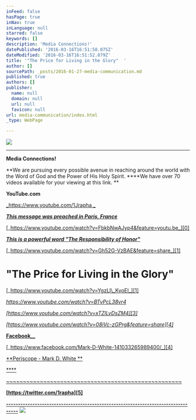 ```yaml
---
inFeed: false
hasPage: true
inNav: true
inLanguage: null
starred: false
keywords: []
description: 'Media Connections!'
datePublished: '2016-03-16T16:51:58.075Z'
dateModified: '2016-03-16T16:51:52.879Z'
title: '"The Price for Living in the Glory"  '
author: []
sourcePath: _posts/2016-01-27-media-communication.md
published: true
authors: []
publisher:
  name: null
  domain: null
  url: null
  favicon: null
url: media-communication/index.html
_type: WebPage

---
```

![](https://s3-us-west-2.amazonaws.com/the-grid-img/p/24dddf645ffc7c8b29cbde8d7835df94a89008ac.jpg)

****

**Media Connections!**

**We are pursuing every possible avenue in reaching around the world with the Word of God and the Power of His Holy Spirit. ****We have over 70 videos available for your viewing at this link. **

**YouTube.com**

[_https://www.youtube.com/1Jrapha _][0]

[_**This message was preached in Paris, France**_][0]

[_https://www.youtube.com/watch?v=FbkbNwAJyp4&feature=youtu.be_][0]

[_**This is a powerful word "The Responsibility of Honor"**_][0]

[_https://www.youtube.com/watch?v=Gh52G-VzBAE&feature=share_][1]

# "The Price for Living in the Glory" 

[_https://www.youtube.com/watch?v=YgzLI\_KyoEI_][1]

_[https://www.youtube.com/watch?v=BTvPcL38vr4 ][2]_

_[https://www.youtube.com/watch?v=xTZlLvDsZM4][3]_

_[https://www.youtube.com/watch?v=08iVc-zGPrg&feature=share][4]_

[**Facebook**__][4]

[_https://www.facebook.com/Mark-D-White-141033265989400/_][4]

[**Periscope - Mark D. White   **][5]

[****][5]

[~~~~~~~~~~~~~~~~~~~~~~~~~~~~~~~~~~~~~~~~~~~~~~~~~~~~][5]

[][5]

[][4]

[][4]

[][4]

[][3]

**[https://twitter.com/1rapha][5]**

**[---------------------------------------------------------------------------------][5]**
![](https://s3-us-west-2.amazonaws.com/the-grid-img/p/7e16616c880e86a67da8b9f905f8f9bb91e4c461.png)

[0]: https://www.youtube.com/1Jrapha
[1]: https://www.youtube.com/watch?v=Gh52G-VzBAE&feature=share
[2]: https://www.youtube.com/watch?v=BTvPcL38vr4
[3]: https://www.youtube.com/watch?v=xTZlLvDsZM4
[4]: https://www.youtube.com/watch?v=08iVc-zGPrg&feature=share
[5]: https://twitter.com/1rapha